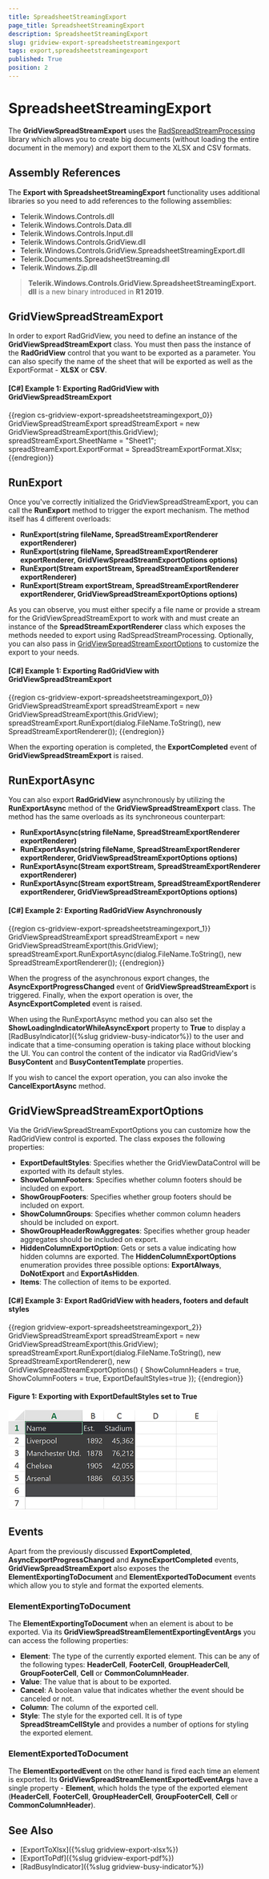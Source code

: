 ```yaml
---
title: SpreadsheetStreamingExport
page_title: SpreadsheetStreamingExport
description: SpreadsheetStreamingExport
slug: gridview-export-spreadsheetstreamingexport
tags: export,spreadsheetstreamingexport
published: True
position: 2
---
```


# SpreadsheetStreamingExport

The __GridViewSpreadStreamExport__ uses the [RadSpreadStreamProcessing](https://docs.telerik.com/devtools/document-processing/libraries/radspreadstreamprocessing/overview) library which allows you to create big documents (without loading the entire document in the memory) and export them to the XLSX and CSV formats. 

## Assembly References

The __Export with SpreadsheetStreamingExport__ functionality uses additional libraries so you need to add references to the following assemblies:

* Telerik.Windows.Controls.dll
* Telerik.Windows.Controls.Data.dll
* Telerik.Windows.Controls.Input.dll
* Telerik.Windows.Controls.GridView.dll
* Telerik.Windows.Controls.GridView.SpreadsheetStreamingExport.dll
* Telerik.Documents.SpreadsheetStreaming.dll
* Telerik.Windows.Zip.dll

> __Telerik.Windows.Controls.GridView.SpreadsheetStreamingExport.dll__ is a new binary introduced in __R1 2019__. 

## GridViewSpreadStreamExport

In order to export RadGridView, you need to define an instance of the __GridViewSpreadStreamExport__ class. You must then pass the instance of the __RadGridView__ control that you want to be exported as a parameter. You can also specify the name of the sheet that will be exported as well as the ExportFormat - **XLSX** or **CSV**. 

#### __[C#] Example 1: Exporting RadGridView with GridViewSpreadStreamExport__
{{region cs-gridview-export-spreadsheetstreamingexport_0}}
	GridViewSpreadStreamExport spreadStreamExport = new GridViewSpreadStreamExport(this.GridView);
    spreadStreamExport.SheetName = "Sheet1";
    spreadStreamExport.ExportFormat = SpreadStreamExportFormat.Xlsx;
{{endregion}}

## RunExport

Once you've correctly initialized the GridViewSpreadStreamExport, you can call the __RunExport__ method to trigger the export mechanism. The method itself has 4 different overloads:

- **RunExport(string fileName, SpreadStreamExportRenderer exportRenderer)**
- **RunExport(string fileName, SpreadStreamExportRenderer exportRenderer, GridViewSpreadStreamExportOptions options)**
- **RunExport(Stream exportStream, SpreadStreamExportRenderer exportRenderer)**
- **RunExport(Stream exportStream, SpreadStreamExportRenderer exportRenderer, GridViewSpreadStreamExportOptions options)**

As you can observe, you must either specify a file name or provide a stream for the GridViewSpreadStreamExport to work with and must create an instance of the **SpreadStreamExportRenderer** class which exposes the methods needed to export using RadSpreadStreamProcessing. Optionally, you can also pass in [GridViewSpreadStreamExportOptions](#gridviewspreadstreamexportoptions) to customize the export to your needs.

#### __[C#] Example 1: Exporting RadGridView with GridViewSpreadStreamExport__
{{region cs-gridview-export-spreadsheetstreamingexport_0}}
	GridViewSpreadStreamExport spreadStreamExport = new GridViewSpreadStreamExport(this.GridView);
	spreadStreamExport.RunExport(dialog.FileName.ToString(), new SpreadStreamExportRenderer());
{{endregion}}

When the exporting operation is completed, the __ExportCompleted__ event of __GridViewSpreadStreamExport__ is raised.

## RunExportAsync

You can also export __RadGridView__ asynchronously by utilizing the __RunExportAsync__ method of the __GridViewSpreadStreamExport__ class. The method has the same overloads as its synchroneous counterpart:

- **RunExportAsync(string fileName, SpreadStreamExportRenderer exportRenderer)**
- **RunExportAsync(string fileName, SpreadStreamExportRenderer exportRenderer, GridViewSpreadStreamExportOptions options)**
- **RunExportAsync(Stream exportStream, SpreadStreamExportRenderer exportRenderer)**
- **RunExportAsync(Stream exportStream, SpreadStreamExportRenderer exportRenderer, GridViewSpreadStreamExportOptions options)**

#### __[C#] Example 2: Exporting RadGridView Asynchronously__
{{region cs-gridview-export-spreadsheetstreamingexport_1}}
	GridViewSpreadStreamExport spreadStreamExport = new GridViewSpreadStreamExport(this.GridView);
	spreadStreamExport.RunExportAsync(dialog.FileName.ToString(), new SpreadStreamExportRenderer());
{{endregion}}

When the progress of the asynchronous export changes, the __AsyncExportProgressChanged__ event of __GridViewSpreadStreamExport__ is triggered. Finally, when the export operation is over, the __AsyncExportCompleted__ event is raised.

When using the RunExportAsync method you can also set the **ShowLoadingIndicatorWhileAsyncExport** property to **True** to display a [RadBusyIndicator]({%slug gridview-busy-indicator%}) to the user and indicate that a time-consuming operation is taking place without blocking the UI. You can control the content of the indicator via RadGridView's **BusyContent** and **BusyContentTemplate** properties.

If you wish to cancel the export operation, you can also invoke the **CancelExportAsync** method.

## GridViewSpreadStreamExportOptions

Via the GridViewSpreadStreamExportOptions you can customize how the RadGridView control is exported. The class exposes the following properties:

- **ExportDefaultStyles**: Specifies whether the GridViewDataControl will be exported with its default styles.
- **ShowColumnFooters**: Specifies whether column footers should be included on export.
- **ShowGroupFooters**: Specifies whether group footers should be included on export.
- **ShowColumnGroups**: Specifies whether common column headers should be included on export.
- **ShowGroupHeaderRowAggregates**: Specifies whether group header aggregates should be included on export.
- **HiddenColumnExportOption**: Gets or sets a value indicating how hidden columns are exported. The **HiddenColumnExportOptions** enumeration provides three possible options: **ExportAlways**, **DoNotExport** and **ExportAsHidden**.
- **Items**: The collection of items to be exported.

#### __[C#] Example 3: Export RadGridView with headers, footers and default styles__

{{region gridview-export-spreadsheetstreamingexport_2}}
	GridViewSpreadStreamExport spreadStreamExport = new GridViewSpreadStreamExport(this.GridView);
                               spreadStreamExport.RunExport(dialog.FileName.ToString(), 
    							 							new SpreadStreamExportRenderer(), 
    							 							new GridViewSpreadStreamExportOptions() 
								 							{ 
																ShowColumnHeaders = true, 
																ShowColumnFooters = true, 
																ExportDefaultStyles=true 
								 							});
{{endregion}}

#### __Figure 1: Exporting with ExportDefaultStyles set to True__
![Export RadGridView with headers, footers and default styles](../images/exportdefaultstyles2.png)

## Events

Apart from the previously discussed __ExportCompleted__, __AsyncExportProgressChanged__ and __AsyncExportCompleted__ events, __GridViewSpreadStreamExport__ also exposes the **ElementExportingToDocument** and **ElementExportedToDocument** events which allow you to style and format the exported elements.

### ElementExportingToDocument

The **ElementExportingToDocument** when an element is about to be exported. Via its **GridViewSpreadStreamElementExportingEventArgs** you can access the following properties:

- **Element**: The type of the currently exported element. This can be any of the following types: **HeaderCell**, **FooterCell**, **GroupHeaderCell**, **GroupFooterCell**, **Cell** or **CommonColumnHeader**.
- **Value**: The value that is about to be exported.
- **Cancel**: A boolean value that indicates whether the event should be canceled or not.
- **Column**: The column of the exported cell.
- **Style**: The style for the exported cell. It is of type **SpreadStreamCellStyle** and provides a number of options for styling the exported element.

### ElementExportedToDocument

The **ElementExportedEvent** on the other hand is fired each time an element is exported. Its **GridViewSpreadStreamElementExportedEventArgs** have a single property - **Element**, which holds the type of the exported element (**HeaderCell**, **FooterCell**, **GroupHeaderCell**, **GroupFooterCell**, **Cell** or **CommonColumnHeader**).

## See Also

* [ExportToXlsx]({%slug gridview-export-xlsx%})
* [ExportToPdf]({%slug gridview-export-pdf%})
* [RadBusyIndicator]({%slug gridview-busy-indicator%})